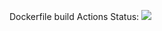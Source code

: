 Dockerfile build Actions Status: <img src='https://img.shields.io/github/workflow/status/i13302/KIS2020_/push_image/main'>
